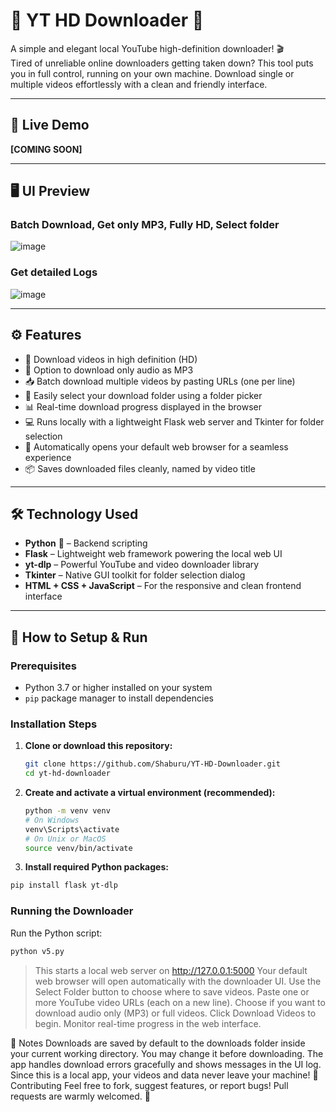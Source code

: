 # 🎥 YT HD Downloader 🚀

A simple and elegant local YouTube high-definition downloader! 🎬  
Tired of unreliable online downloaders getting taken down? This tool puts you in full control, running on your own machine. Download single or multiple videos effortlessly with a clean and friendly interface.

---

## 🌟 Live Demo  
**[COMING SOON]**

---

## 🖥️ UI Preview

### Batch Download, Get only MP3, Fully HD, Select folder
![image](https://github.com/user-attachments/assets/df4d4439-af26-454f-92a0-9d2366834d37)

### Get detailed Logs
![image](https://github.com/user-attachments/assets/54c696fc-fbe6-40cd-9a82-2cf894e8f769)


---

## ⚙️ Features

- 🎯 Download videos in high definition (HD)  
- 🎵 Option to download only audio as MP3  
- 📥 Batch download multiple videos by pasting URLs (one per line)  
- 📂 Easily select your download folder using a folder picker  
- 📊 Real-time download progress displayed in the browser  
- 💻 Runs locally with a lightweight Flask web server and Tkinter for folder selection  
- 🔄 Automatically opens your default web browser for a seamless experience  
- 📦 Saves downloaded files cleanly, named by video title  

---

## 🛠️ Technology Used

- **Python** 🐍 – Backend scripting  
- **Flask** – Lightweight web framework powering the local web UI  
- **yt-dlp** – Powerful YouTube and video downloader library  
- **Tkinter** – Native GUI toolkit for folder selection dialog  
- **HTML + CSS + JavaScript** – For the responsive and clean frontend interface  

---

## 🚀 How to Setup & Run

### Prerequisites

- Python 3.7 or higher installed on your system  
- `pip` package manager to install dependencies  

### Installation Steps

1. **Clone or download this repository:**

   ```bash
   git clone https://github.com/Shaburu/YT-HD-Downloader.git
   cd yt-hd-downloader
   ```
2. **Create and activate a virtual environment (recommended):**
   ```bash
   python -m venv venv
   # On Windows
   venv\Scripts\activate
   # On Unix or MacOS
   source venv/bin/activate

3. **Install required Python packages:**
```bash
pip install flask yt-dlp
```

### Running the Downloader

Run the Python script:
```bash
python v5.py
```

> This starts a local web server on http://127.0.0.1:5000
> Your default web browser will open automatically with the downloader UI.
> Use the Select Folder button to choose where to save videos.
> Paste one or more YouTube video URLs (each on a new line).
> Choose if you want to download audio only (MP3) or full videos.
> Click Download Videos to begin.
> Monitor real-time progress in the web interface.

📝 Notes
Downloads are saved by default to the downloads folder inside your current working directory. You may change it before downloading.
The app handles download errors gracefully and shows messages in the UI log.
Since this is a local app, your videos and data never leave your machine!
🙌 Contributing
Feel free to fork, suggest features, or report bugs!
Pull requests are warmly welcomed. 💙

